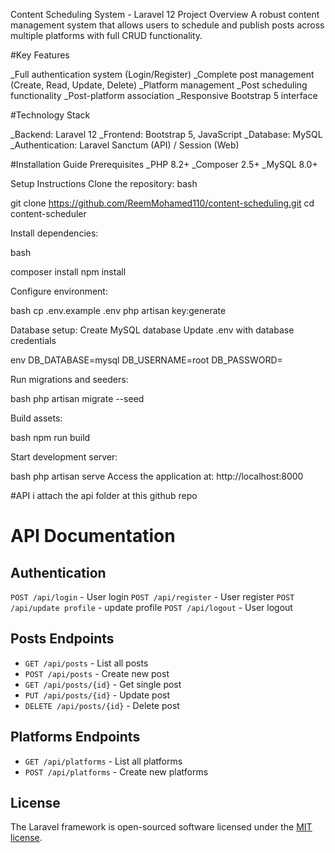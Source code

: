 Content Scheduling System - Laravel 12
Project Overview
A robust content management system that allows users to schedule and publish posts across multiple platforms with full CRUD functionality.

#Key Features

_Full authentication system (Login/Register)
_Complete post management (Create, Read, Update, Delete)
_Platform management
_Post scheduling functionality
_Post-platform association
_Responsive Bootstrap 5 interface

#Technology Stack

_Backend: Laravel 12
_Frontend: Bootstrap 5, JavaScript
_Database: MySQL
_Authentication: Laravel Sanctum (API) / Session (Web)


#Installation Guide Prerequisites
_PHP 8.2+
_Composer 2.5+
_MySQL 8.0+


Setup Instructions
Clone the repository:
bash

git clone https://github.com/ReemMohamed110/content-scheduling.git
cd content-scheduler

Install dependencies:

bash

composer install
npm install

Configure environment:

bash
cp .env.example .env
php artisan key:generate

Database setup:
Create MySQL database
Update .env with database credentials

env
DB_DATABASE=mysql
DB_USERNAME=root
DB_PASSWORD=

Run migrations and seeders:

bash
php artisan migrate --seed

Build assets:

bash
npm run build

Start development server:

bash
php artisan serve
Access the application at: http://localhost:8000

#API 
i attach the api folder at this github repo
# API Documentation

## Authentication
`POST /api/login` - User login
`POST /api/register` - User register
`POST /api/update profile` - update profile
`POST /api/logout` - User logout


## Posts Endpoints
- `GET /api/posts` - List all posts
- `POST /api/posts` - Create new post
- `GET /api/posts/{id}` - Get single post
- `PUT /api/posts/{id}` - Update post
- `DELETE /api/posts/{id}` - Delete post

## Platforms Endpoints
- `GET /api/platforms` - List all platforms
- `POST /api/platforms` - Create new platforms

## License

The Laravel framework is open-sourced software licensed under the [MIT license](https://opensource.org/licenses/MIT).
